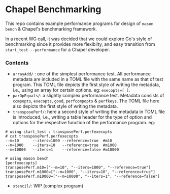 # Chapel Benchmarking 
This repo contains example performance programs for design of `mason bench` & Chapel's benchmarking framework. 

In a recent WG call, it was decided that we could explore Go's style of benchmarking since it provides more flexibilty, and easy transition from `start_test --performance` for a Chapel developer.

### Contents 
- `arrayAdd/` : one of the simplest performance test. All performance metadata are included in a TOML file with the same name as that of test program. This TOML file depicts the first style of writing the metadata, i.e., using an array for certain options. eg: `execopts=[ ]`.
- `parOpEquals/`: a slightly complex performance test. Metadata consists of `compopts`, `execopts`, `good`, `perfcompopts` & `perfkeys`. The TOML file here also depicts the first style of writing the metadata.
- `transposePerf/`: here a second style of writing the metadata in TOML file is introduced, i.e.,
writing a table header for the type of option and options for the respective function of the performance program.
eg: 
```
# using start_test : transposePerf.perfexecopts
# cat transposePerf.perfexecopts
--m=10      --iters=1000 --reference=true  #m10
--m=1000    --iters=10   --reference=true  #m1000
--m=10000   --iters=1    --reference=false #m10000

# using mason bench
[perfexecopts]
transposePerf.m10=["--m=10", "--iters=1000", "--reference=true"]
transposePerf.m1000=["--m=1000", "--iters=10", "--reference=true"]
transposePerf.m10000=["--m=10000", "--iters=1", "--reference=false"]
```
- `stencil/`: WIP (complex program)
